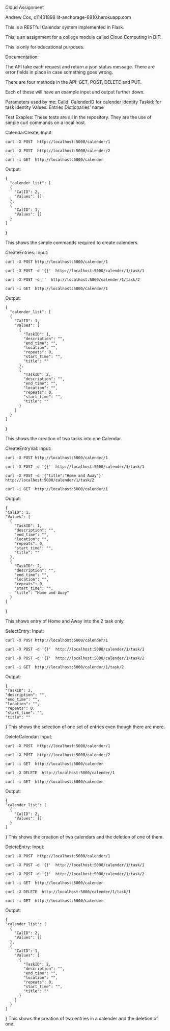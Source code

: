 Cloud Assignment

Andrew Cox, c11401898
lit-anchorage-6910.herokuapp.com


This is a RESTful Calendar system  implemented in Flask.

This is an assignment for a college module called Cloud Computing in DIT.

This is only for educational purposes.


Documentation:

The API take each request and return a json status message. There are error fields in place in case something goes wrong.

There are four methods in the API:
GET, POST, DELETE and PUT.

Each of these will have an example input and output further down.

Parameters used by me:
  Calid: CalenderID for calender identity
  Taskid: for task identity
  Values: Entries Dictionaries' name



Test Exaples:
  These tests are all in the repository.
  They are the use of simple curl commands on a local host.
  
CalendarCreate:
  Input:
  
    curl -X POST  http://localhost:5000/calender/1

    curl -X POST  http://localhost:5000/calender/2
  
    curl -i GET  http://localhost:5000/calender
  
  Output:
  
    {
      "calender_list": [
      {
        "CalID": 2, 
        "Values": []
      }, 
      {
        "CalID": 1, 
        "Values": []
      }
    ]
  }

This shows the simple commands required to create calenders.
  
CreateEntries:
  Input:
  
    curl -X POST http://localhost:5000/calender/1

    curl -X POST -d '{}'  http://localhost:5000/calender/1/task/1

    curl -X POST -d ''  http://localhost:5000/calender/1/task/2

    curl -i GET  http://localhost:5000/calender/1

  Output:
  
    {
      "calender_list": [
      {
        "CalID": 1, 
        "Values": [
          {
            "TaskID": 1, 
            "description": "", 
            "end_time": "", 
            "location": "", 
            "repeats": 0, 
            "start_time": "", 
            "title": ""
          }, 
          {
            "TaskID": 2, 
            "description": "", 
            "end_time": "", 
            "location": "", 
            "repeats": 0, 
            "start_time": "", 
            "title": ""
          }
        ]
      } 
    ]
  }

This shows the creation of two tasks into one Calendar.
  
CreateEntryVal:
  Input:
  
    curl -X POST http://localhost:5000/calender/1

    curl -X POST -d '{}'  http://localhost:5000/calender/1/task/1

    curl -X POST -d '{"title":"Home and Away"}'  http://localhost:5000/calender/1/task/2

    curl -i GET  http://localhost:5000/calender/1
    
  Output:
  
    {
    "CalID": 1, 
    "Values": [
      {
        "TaskID": 1, 
        "description": "", 
        "end_time": "", 
        "location": "", 
        "repeats": 0, 
        "start_time": "", 
        "title": ""
      }, 
      {
        "TaskID": 2, 
        "description": "", 
        "end_time": "", 
        "location": "", 
        "repeats": 0, 
        "start_time": "", 
        "title": "Home and Away"
      }
    ]
  }

This shows entry of Home and Away into the 2 task only.
  
SelectEntry:
  Input:
  
    curl -X POST http://localhost:5000/calender/1

    curl -X POST -d '{}'  http://localhost:5000/calender/1/task/1
    
    curl -X POST -d '{}'  http://localhost:5000/calender/1/task/2
    
    curl -i GET  http://localhost:5000/calender/1/task/2

  Output:
  
    {
    "TaskID": 2, 
    "description": "", 
    "end_time": "", 
    "location": "", 
    "repeats": 0, 
    "start_time": "", 
    "title": ""
  }
  This shows the selection of one set of entries even though there are more.
  
DeleteCalendar:
  Input:
  
    curl -X POST  http://localhost:5000/calender/1

    curl -X POST  http://localhost:5000/calender/2
    
    curl -i GET  http://localhost:5000/calender
    
    curl -X DELETE  http://localhost:5000/calender/1
    
    curl -i GET  http://localhost:5000/calender

  Output:
  
    {
    "calender_list": [
      {
        "CalID": 2, 
        "Values": []
      }
    ]
  }
  This shows the creation of two calendars and the deletion of one of them.
  
DeleteEntry:
  Input:
  
    curl -X POST  http://localhost:5000/calender/1

    curl -X POST -d '{}'  http://localhost:5000/calender/1/task/1
    
    curl -X POST -d '{}'  http://localhost:5000/calender/1/task/2
    
    curl -i GET  http://localhost:5000/calender
    
    curl -X DELETE  http://localhost:5000/calender/1/task/1
    
    curl -i GET  http://localhost:5000/calender

    
  Output:
  
    {
    "calender_list": [
      {
        "CalID": 2, 
        "Values": []
      }, 
      {
        "CalID": 1, 
        "Values": [
          {
            "TaskID": 2, 
            "description": "", 
            "end_time": "", 
            "location": "", 
            "repeats": 0, 
            "start_time": "", 
            "title": ""
          }
        ]
      }
    ]
  }
  This shows the creation of two entries in a calender and the deletion of one.
